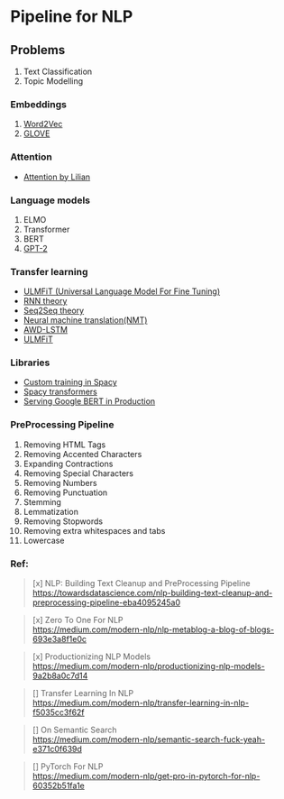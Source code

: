 # Pipeline for NLP  

## Problems
1. Text Classification  
2. Topic Modelling   


### Embeddings
1. [Word2Vec](https://lilianweng.github.io/lil-log/2017/10/15/learning-word-embedding.html)
2. [GLOVE](http://mlexplained.com/2018/04/29/paper-dissected-glove-global-vectors-for-word-representation-explained/)

### Attention
- [Attention by Lilian](https://lilianweng.github.io/lil-log/2018/06/24/attention-attention.html)

### Language models  
1. ELMO
2. Transformer  
3. BERT  
4. [GPT-2](http://jalammar.github.io/illustrated-gpt2/)

### Transfer learning  
- [ULMFiT (Universal Language Model For Fine Tuning)](https://arxiv.org/abs/1801.06146)
 - [RNN theory](http://karpathy.github.io/2015/05/21/rnn-effectiveness/)  
 - [Seq2Seq theory](https://jalammar.github.io/visualizing-neural-machine-translation-mechanics-of-seq2seq-models-with-attention/)  
 - [Neural machine translation(NMT)](https://smerity.com/articles/2016/google_nmt_arch.html)  
 - [AWD-LSTM](https://yashuseth.blog/2018/09/12/awd-lstm-explanation-understanding-language-model/)  
 - [ULMFiT](https://yashuseth.blog/2018/06/17/understanding-universal-language-model-fine-tuning-ulmfit/)  

### Libraries
- [Custom training in Spacy](https://spacy.io/usage/training/)  
- [Spacy transformers](https://explosion.ai/blog/spacy-transformers)  
- [Serving Google BERT in Production](https://hanxiao.io/2019/01/02/Serving-Google-BERT-in-Production-using-Tensorflow-and-ZeroMQ/)  

### PreProcessing Pipeline  
1. Removing HTML Tags  
2. Removing Accented Characters  
3. Expanding Contractions  
4. Removing Special Characters  
5. Removing Numbers  
6. Removing Punctuation  
7. Stemming  
8. Lemmatization  
9. Removing Stopwords  
10. Removing extra whitespaces and tabs  
11. Lowercase 


### Ref:
> [x] NLP: Building Text Cleanup and PreProcessing Pipeline  
https://towardsdatascience.com/nlp-building-text-cleanup-and-preprocessing-pipeline-eba4095245a0  

> [x] Zero To One For NLP  
https://medium.com/modern-nlp/nlp-metablog-a-blog-of-blogs-693e3a8f1e0c  

> [x] Productionizing NLP Models  
https://medium.com/modern-nlp/productionizing-nlp-models-9a2b8a0c7d14  

> [] Transfer Learning In NLP  
https://medium.com/modern-nlp/transfer-learning-in-nlp-f5035cc3f62f  

> [] On Semantic Search  
https://medium.com/modern-nlp/semantic-search-fuck-yeah-e371c0f639d  

> [] PyTorch For NLP  
https://medium.com/modern-nlp/get-pro-in-pytorch-for-nlp-60352b51fa1e  


